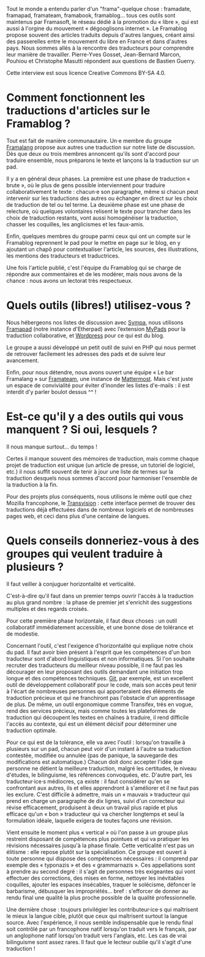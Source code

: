 Tout le monde a entendu parler d'un "frama"-quelque chose : framadate,
framapad, framateam, framabook, framablog&#x2026; tous ces outils sont
maintenus par Framasoft, le réseau dédié à la promotion du « libre »,
qui est aussi à l'orgine du mouvement « dégooglisons internet ».  Le
Framablog propose souvent des articles traduits depuis d'autres
langues, créant ainsi des passerelles entre le mouvement du libre en
France et dans d'autres pays.  Nous sommes allés à la rencontre des
traducteurs pour comprendre leur manière de travailler.  Pierre-Yves
Gosset, Jean-Bernard Marcon, Pouhiou et Christophe Masutti répondent
aux questions de Bastien Guerry.

Cette interview est sous licence Creative Commons BY-SA 4.0.


# Comment fonctionnent les traductions d'articles sur le Framablog ?

Tout est fait de manière communautaire.  Un·e membre du groupe
[Framalang](http://framablog.org/2008/12/04/framalang-la-traduction-sur-framasoft/) propose aux autres une traduction sur notre liste de
discussion.  Dès que deux ou trois membres annoncent qu'ils sont
d'accord pour traduire ensemble, nous préparons le texte et lançons la
la traduction sur un pad.

Il y a en général deux phases.  La première est une phase de
traduction « brute », où le plus de gens possible interviennent pour
traduire collaborativement le texte : chacun·e son paragraphe, même si
chacun peut intervenir sur les traductions des autres ou échanger en
direct sur les choix de traduction de tel ou tel terme.  La deuxième
phase est une phase de relecture, où quelques volontaires relisent le
texte pour trancher dans les choix de traduction restants, vont aussi
homogénéiser la traduction, chasser les coquilles, les anglicismes et
les faux-amis.

Enfin, quelques membres du groupe parmi ceux qui ont un compte sur le
Framablog reprennent le pad pour le mettre en page sur le blog, en y
ajoutant un chapô pour contextualiser l'article, les sources, des
illustrations, les mentions des traducteurs et traductrices.

Une fois l'article publié, c'est l'équipe du Framablog qui se charge
de répondre aux commentaires et de les modérer, mais nous avons de la
chance : nous avons un lectorat très respectueux.


# Quels outils (libres!) utilisez-vous ?

Nous hébergeons nos listes de discussion avec [Sympa](https://www.sympa.org), nous utilisons
[Framapad](https://framapad.org) (notre instance d'Etherpad) avec l’extension [MyPads](https://mypads.framapad.org/mypads/) pour la
traduction collaborative, et [Wordpress](https://wordpress.org/) pour ce qui est du blog.

Le groupe a aussi développé un petit outil de suivi en PHP qui nous
permet de retrouver facilement les adresses des pads et de suivre leur
avancement.

Enfin, pour nous détendre, nous avons ouvert une équipe « Le bar
Framalang » sur [Framateam](https://framateam.org/), une instance de [Mattermost](http://www.mattermost.org).  Mais c'est
juste un espace de convivialité pour éviter d'inonder les listes
d'e-mails : il est interdit d'y parler boulot dessus ^^ !


# Est-ce qu'il y a des outils qui vous manquent ?  Si oui, lesquels ?

Il nous manque surtout&#x2026; du temps !

Certes il manque souvent des mémoires de traduction, mais comme chaque
projet de traduction est unique (un article de presse, un tutoriel de
logiciel, etc.) il nous suffit souvent de tenir à jour une liste de
termes sur la traduction desquels nous sommes d'accord pour harmoniser
l'ensemble de la traduction à la fin.

Pour des projets plus conséquents, nous utilisons le même outil que
chez Mozilla francophone, le [Transvision](https://transvision.mozfr.org) : cette interface permet de
trouver des traductions déjà effectuées dans de nombreux logiciels et
de nombreuses pages web, et ceci dans plus d'une centaine de langues.


# Quels conseils donneriez-vous à des groupes qui veulent traduire à plusieurs ?

Il faut veiller à conjuguer horizontalité et verticalité.

C'est-à-dire qu'il faut dans un premier temps ouvrir l'accès à la
traduction au plus grand nombre : la phase de premier jet s'enrichit
des suggestions multiples et des regards croisés.

Pour cette première phase horizontale, il faut deux choses : un outil
collaboratif immédiatement accessible, et une bonne dose de tolérance
et de modestie.

Concernant l'outil, c'est l'exigence d'horizontalité qui explique
notre choix du pad.  Il faut avoir bien présent à l'esprit que les
compétences d'un bon traducteur sont d'abord linguistiques et non
informatiques.  Si l'on souhaite recruter des traducteurs du meilleur
niveau possible, il ne faut pas les décourager en leur proposant des
outils demandant une initiation trop longue et des compétences
techniques.  [Git](https://git-scm.com/), par exemple, est un excellent outil de développement
collaboratif pour le code, mais son accès peut tenir à l'écart de
nombreuses personnes qui apporteraient des éléments de traduction
précieux et qui ne franchiront pas l'obstacle d'un apprentissage de
plus.  De même, un outil ergonomique comme Transifex, très en vogue,
rend des services précieux, mais comme toutes les plateformes de
traduction qui découpent les textes en chaînes à traduire, il rend
difficile l'accès au contexte, qui est un élément décisif pour
déterminer une traduction optimale.

Pour ce qui est de la tolérance, elle va avec l'outil : lorsqu'on
travaille à plusieurs sur un pad, chacun peut voir d'un instant à
l'autre sa traduction contestée, modifiée ou annulée (pas de panique,
la sauvegarde des modifications est automatique.)  Chacun doit donc
accepter l'idée que personne ne détient la meilleure traduction,
malgré les certitudes, le niveau d'études, le bilinguisme, les
références convoquées, etc.  D'autre part, les traducteur·ice·s
médiocres, ça existe : il faut considérer qu'en se confrontant aux
autres, ils et elles apprendront à s'améliorer et il ne faut pas les
exclure.  C'est difficile à admettre, mais un « mauvais » traducteur
qui prend en charge un paragraphe de dix lignes, suivi d'un correcteur
qui révise efficacement, produisent à deux un travail plus rapide et
plus efficace qu'un « bon » traducteur qui va chercher longtemps et
seul la formulation idéale, laquelle exigera de toutes façons une
révision.

Vient ensuite le moment plus « vertical » où l'on passe à un groupe
plus restreint disposant de compétences plus pointues et qui va
pratiquer les révisions nécessaires jusqu'à la phase finale.  Cette
verticalité n'est pas un élitisme : elle repose plutôt sur la
spécialisation.  Ce groupe est ouvert à toute personne qui dispose des
compétences nécessaires : il comprend par exemple des « typonazis » et
des « grammarnazis ».  Ces appellations sont à prendre au second
degré : il s'agit de personnes très exigeantes qui vont effectuer des
corrections, des mises en forme, nettoyer les inévitables coquilles,
ajouter les espaces insécables, traquer le solécisme, défoncer le
barbarisme, débusquer les impropriétés&#x2026; bref : s'efforcer de donner
au rendu final une qualité la plus proche possible de la qualité
professionnelle.

Une dernière chose : toujours privilégier les contributeur·ice·s qui
maîtrisent le mieux la langue cible, plutôt que ceux qui maîtrisent
surtout la langue source.  Avec l'expérience, il nous semble
indispensable que le rendu final soit contrôlé par un francophone
natif lorsqu'on traduit vers le français, par un anglophone natif
lorsqu'on traduit vers l'anglais, etc.  Les cas de vrai bilinguisme
sont assez rares.  Il faut que le lecteur oublie qu'il s'agit d'une
traduction !

